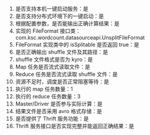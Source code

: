 
1. 是否支持本机一键启动服务：是
2. 是否支持分布式环境下的一键启动：是
3. 根据配置参数，是否能输出正确计算结果：是
4. 实现的 FileFormat 接口类：com.ksc.wordcount.datasourceapi.UnsplitFileFormat
5. FileFormat 实现类中的 isSplitable 是否返回 true：是
6. 是否正确输出 shuffle 文件及其路径：是
7. shuffle 文件格式是否为 kyro：是
8. Map 任务是否流式读取文件：是
9. Reduce 任务是否流式读取 shuffle 文件：是
10. 资源不足时，调度是否正常阻塞等待：是
11. 执行的 map 任务数量：1
12. 执行的 reduce 任务数量：3
13. Master/Driver 是否参与实际计算：是
14. 结果文件是否采用 avro 格式存储：是
15. 是否提供了 Thrift 服务功能：是
16. Thrift 服务接口是否实现完整并能返回正确结果：是
